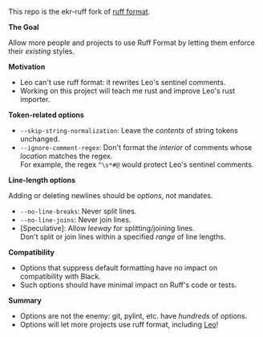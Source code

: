 This repo is the ekr-ruff fork of [ruff format](https://github.com/rust-lang/rust).

**The Goal**

Allow more people and projects to use Ruff Format by letting them enforce their *existing* styles.

**Motivation**

- Leo can't use ruff format: it rewrites Leo's sentinel comments.
- Working on this project will teach me rust and improve Leo's rust importer.

**Token-related options**

- `--skip-string-normalization`: Leave the *contents* of string tokens unchanged.
- `--ignore-comment-regex`: Don't format the *interior* of comments whose *location* matches the regex.<br>
   For example, the regex `^\s*#@` would protect Leo's sentinel comments.

**Line-length options**

Adding or deleting newlines should be *options*, not mandates.

- `--no-line-breaks`: Never split lines.
- `--no-line-joins`: Never join lines.
- [Speculative]: Allow *leeway* for splitting/joining lines.<br>
  Don't split or join lines within a specified *range* of line lengths.

**Compatibility**

- Options that suppress default formatting have no impact on compatibility with Black.
- Such options should have minimal impact on Ruff's code or tests.

**Summary**

- Options are not the enemy: git, pylint, etc. have *hundreds* of options.
- Options will let more projects use ruff format, including [Leo](https://leo-editor.github.io/leo-editor/)!
